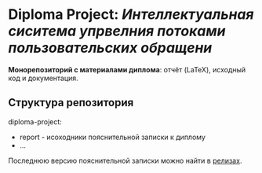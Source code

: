 # Diploma Project: *Интеллектуальная сиситема упрвелния потоками пользовательских обращени*  

**Монорепозиторий с материалами диплома**: отчёт (LaTeX), исходный код и документация.  

## **Структура репозитория** 

diploma-project:
- report - исоходники пояснительной записки к диплому
- ...

Последнюю версию пояснительной записки можно найти в [релизах](https://github.com/glebchanskiy/diploma-project/releases).
